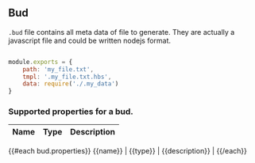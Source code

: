 Bud
---------

`.bud` file contains all meta data of file to generate.
They are actually a javascript file and could be written nodejs format.

```Javascript

module.exports = {
    path: 'my_file.txt',
    tmpl: '.my_file.txt.hbs',
    data: require('./.my_data')
}

```

### Supported properties for a bud.

Name | Type | Description
----- | ----- | -----
{{#each bud.properties}}
{{name}} | {{type}} | {{description}} |
{{/each}}